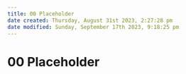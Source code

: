 ```yaml
---
title: 00 Placeholder
date created: Thursday, August 31st 2023, 2:27:28 pm
date modified: Sunday, September 17th 2023, 9:18:25 pm
---
```


# 00 Placeholder
